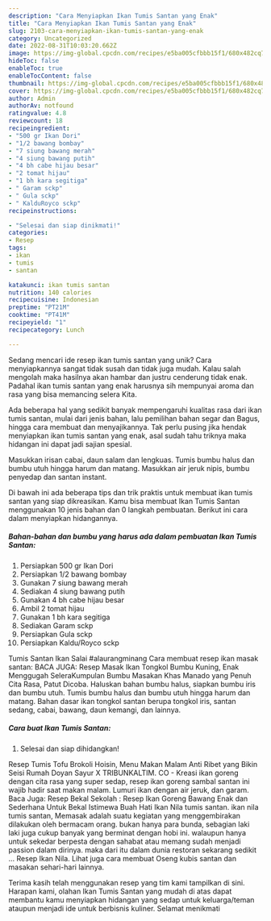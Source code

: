 ```yaml
---
description: "Cara Menyiapkan Ikan Tumis Santan yang Enak"
title: "Cara Menyiapkan Ikan Tumis Santan yang Enak"
slug: 2103-cara-menyiapkan-ikan-tumis-santan-yang-enak
category: Uncategorized
date: 2022-08-31T10:03:20.662Z
image: https://img-global.cpcdn.com/recipes/e5ba005cfbbb15f1/680x482cq70/ikan-tumis-santan-foto-resep-utama.jpg
hideToc: false
enableToc: true
enableTocContent: false
thumbnail: https://img-global.cpcdn.com/recipes/e5ba005cfbbb15f1/680x482cq70/ikan-tumis-santan-foto-resep-utama.jpg
cover: https://img-global.cpcdn.com/recipes/e5ba005cfbbb15f1/680x482cq70/ikan-tumis-santan-foto-resep-utama.jpg
author: Admin
authorAv: notfound
ratingvalue: 4.8
reviewcount: 18
recipeingredient:
- "500 gr Ikan Dori"
- "1/2 bawang bombay"
- "7 siung bawang merah"
- "4 siung bawang putih"
- "4 bh cabe hijau besar"
- "2 tomat hijau"
- "1 bh kara segitiga"
- " Garam sckp"
- " Gula sckp"
- " KalduRoyco sckp"
recipeinstructions:

- "Selesai dan siap dinikmati!"
categories:
- Resep
tags:
- ikan
- tumis
- santan

katakunci: ikan tumis santan 
nutrition: 140 calories
recipecuisine: Indonesian
preptime: "PT21M"
cooktime: "PT41M"
recipeyield: "1"
recipecategory: Lunch

---
```





Sedang mencari ide resep ikan tumis santan yang unik? Cara menyiapkannya sangat tidak susah dan tidak juga mudah. Kalau salah mengolah maka hasilnya akan hambar dan justru cenderung tidak enak. Padahal ikan tumis santan yang enak harusnya sih mempunyai aroma dan rasa yang bisa memancing selera Kita.





Ada beberapa hal yang sedikit banyak mempengaruhi kualitas rasa dari ikan tumis santan, mulai dari jenis bahan, lalu pemilihan bahan segar dan Bagus, hingga cara membuat dan menyajikannya. Tak perlu pusing jika hendak menyiapkan ikan tumis santan yang enak,      asal sudah tahu triknya maka hidangan ini dapat jadi sajian spesial.














Masukkan irisan cabai, daun salam dan lengkuas. Tumis bumbu halus dan bumbu utuh hingga harum dan matang. Masukkan air jeruk nipis, bumbu penyedap dan santan instant.






Di bawah ini ada beberapa tips dan trik praktis untuk membuat ikan tumis santan yang siap dikreasikan. Kamu bisa membuat Ikan Tumis Santan menggunakan 10 jenis bahan dan 0 langkah pembuatan. Berikut ini cara dalam menyiapkan hidangannya.

<!--inarticleads1-->

##### Bahan-bahan dan bumbu yang harus ada dalam pembuatan Ikan Tumis Santan:

1. Persiapkan 500 gr Ikan Dori
1. Persiapkan 1/2 bawang bombay
1. Gunakan 7 siung bawang merah
1. Sediakan 4 siung bawang putih
1. Gunakan 4 bh cabe hijau besar
1. Ambil 2 tomat hijau
1. Gunakan 1 bh kara segitiga
1. Sediakan  Garam sckp
1. Persiapkan  Gula sckp
1. Persiapkan  Kaldu/Royco sckp


Tumis Santan Ikan Salai #alaurangminang Cara membuat resep ikan masak santan: BACA JUGA: Resep Masak Ikan Tongkol Bumbu Kuning, Enak Menggugah SeleraKumpulan Bumbu Masakan Khas Manado yang Penuh Cita Rasa, Patut Dicoba. Haluskan bahan bumbu halus, siapkan bumbu iris dan bumbu utuh. Tumis bumbu halus dan bumbu utuh hingga harum dan matang. Bahan dasar ikan tongkol santan berupa tongkol iris, santan sedang, cabai, bawang, daun kemangi, dan lainnya. 

<!--inarticleads2-->

##### Cara buat Ikan Tumis Santan:


1. Selesai dan siap dihidangkan!

Resep Tumis Tofu Brokoli Hoisin, Menu Makan Malam Anti Ribet yang Bikin Seisi Rumah Doyan Sayur X TRIBUNKALTIM. CO - Kreasi ikan goreng dengan cita rasa yang super sedap, resep ikan goreng sambal santan ini wajib hadir saat makan malam. Lumuri ikan dengan air jeruk, dan garam. Baca Juga: Resep Bekal Sekolah : Resep Ikan Goreng Bawang Enak dan Sederhana Untuk Bekal Istimewa Buah Hati Ikan Nila tumis santan. ikan nila tumis santan, Memasak adalah suatu kegiatan yang menggembirakan dilakukan oleh bermacam orang. bukan hanya para bunda, sebagian laki laki juga cukup banyak yang berminat dengan hobi ini. walaupun hanya untuk sekedar berpesta dengan sahabat atau memang sudah menjadi passion dalam dirinya. maka dari itu dalam dunia restoran sekarang sedikit … Resep Ikan Nila. Lihat juga cara membuat Oseng kubis santan dan masakan sehari-hari lainnya. 

Terima kasih telah menggunakan resep yang tim kami tampilkan di sini. Harapan kami, olahan Ikan Tumis Santan yang mudah di atas dapat membantu kamu menyiapkan hidangan yang sedap untuk keluarga/teman ataupun menjadi ide untuk berbisnis kuliner. Selamat menikmati
